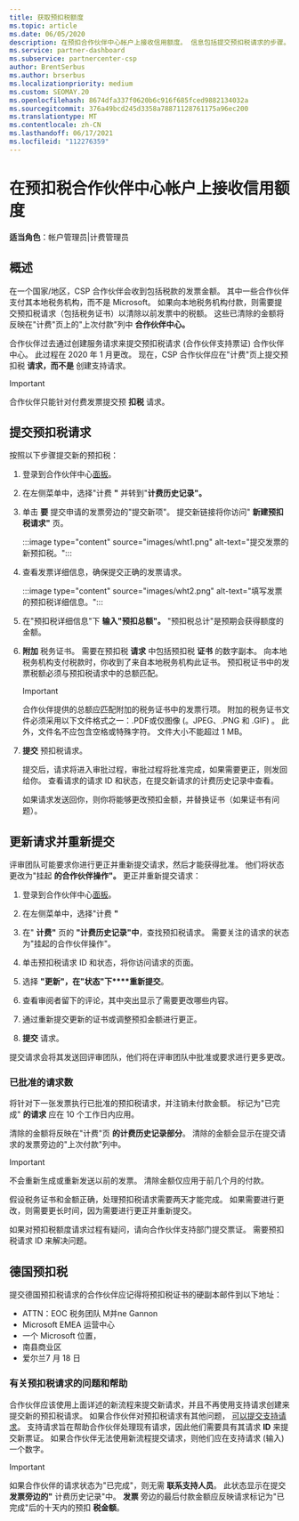 ```yaml
---
title: 获取预扣税额度
ms.topic: article
ms.date: 06/05/2020
description: 在预扣合作伙伴中心帐户上接收信用额度。 信息包括提交预扣税请求的步骤。
ms.service: partner-dashboard
ms.subservice: partnercenter-csp
author: BrentSerbus
ms.author: brserbus
ms.localizationpriority: medium
ms.custom: SEOMAY.20
ms.openlocfilehash: 8674dfa337f0620b6c916f685fced9882134032a
ms.sourcegitcommit: 376a49bcd245d3358a78871128761175a96ec200
ms.translationtype: MT
ms.contentlocale: zh-CN
ms.lasthandoff: 06/17/2021
ms.locfileid: "112276359"
---
```

# <a name="receive-credit-on-your-partner-center-account-for-tax-withholding"></a>在预扣税合作伙伴中心帐户上接收信用额度

**适当角色**：帐户管理员|计费管理员

## <a name="overview"></a>概述

在一个国家/地区，CSP 合作伙伴会收到包括税款的发票金额。 其中一些合作伙伴支付其本地税务机构，而不是 Microsoft。 如果向本地税务机构付款，则需要提交预扣税请求（包括税务证书）以清除以前发票中的税额。 这些已清除的金额将反映在"计费"页上的"上次付款"列中 **合作伙伴中心。**

合作伙伴过去通过创建服务请求来提交预扣税请求 (合作伙伴支持票证) 合作伙伴中心。 此过程在 2020 年 1 月更改。 现在，CSP 合作伙伴应在"计费"页上提交预扣税 **请求，而不是** 创建支持请求。

> [!IMPORTANT]
> 合作伙伴只能针对付费发票提交预 **扣税** 请求。

## <a name="submit-a-tax-withholding-request"></a>提交预扣税请求

按照以下步骤提交新的预扣税：

1. 登录到合作伙伴中心[面板](https://partner.microsoft.com/dashboard/home)。

2. 在左侧菜单中，选择"计费 **"** 并转到"**计费历史记录"。**

3. 单击 **要** 提交申请的发票旁边的"提交新项"。 提交新链接将你访问" **新建预扣税请求"** 页。

   :::image type="content" source="images/wht1.png" alt-text="提交发票的新预扣税。":::

4. 查看发票详细信息，确保提交正确的发票请求。

   :::image type="content" source="images/wht2.png" alt-text="填写发票的预扣税详细信息。":::

5. 在"预扣税详细信息"下 **输入"预扣总额"。** "预扣税总计"是预期会获得额度的金额。

6. **附加** 税务证书。 需要在预扣税 **请求** 中包括预扣税 **证书** 的数字副本。 向本地税务机构支付税款时，你收到了来自本地税务机构此证书。 预扣税证书中的发票税额必须与预扣税请求中的总额匹配。

   > [!IMPORTANT]
   > 合作伙伴提供的总额应匹配附加的税务证书中的发票行项。 附加的税务证书文件必须采用以下文件格式之一：.PDF或仅图像 (。JPEG、.PNG 和 .GIF) 。 此外，文件名不应包含空格或特殊字符。 文件大小不能超过 1 MB。

7. **提交** 预扣税请求。

   提交后，请求将进入审批过程，审批过程将批准完成，如果需要更正，则发回给你。 查看请求的请求 ID 和状态，在提交新请求的计费历史记录中查看。

   如果请求发送回你，则你将能够更改预扣金额，并替换证书（如果证书有问题）。

## <a name="update-request-and-resubmit"></a>更新请求并重新提交

评审团队可能要求你进行更正并重新提交请求，然后才能获得批准。 他们将状态更改为"挂起 **的合作伙伴操作"。** 更正并重新提交请求：

1. 登录到合作伙伴中心[面板](https://partner.microsoft.com/dashboard/home)。

2. 在左侧菜单中，选择"计费 **"**

3. 在" **计费"** 页的 **"计费历史记录"中**，查找预扣税请求。 需要关注的请求的状态为"挂起的合作伙伴操作"。

4. 单击预扣税请求 ID 和状态，将你访问请求的页面。

5. 选择 **"更新"，在"状态"下****重新提交**。

6. 查看审阅者留下的评论，其中突出显示了需要更改哪些内容。

7. 通过重新提交更新的证书或调整预扣金额进行更正。

8. **提交** 请求。

提交请求会将其发送回评审团队，他们将在评审团队中批准或要求进行更多更改。

### <a name="approved-requests"></a>已批准的请求数

将针对下一张发票执行已批准的预扣税请求，并注销未付款金额。 标记为"已完成" **的请求** 应在 10 个工作日内应用。 

清除的金额将反映在"计费"页 **的计费历史记录部分**。 清除的金额会显示在提交请求的发票旁边的"上次付款"列中。

   > [!IMPORTANT]
   > 不会重新生成或重新发送以前的发票。 清除金额仅应用于前几个月的付款。

假设税务证书和金额正确，处理预扣税请求需要两天才能完成。 如果需要进行更改，则需要更长时间，因为需要进行更正并重新提交。

如果对预扣税额度请求过程有疑问，请向合作伙伴支持部门提交票证。 需要预扣税请求 ID 来解决问题。

## <a name="german-tax-withholding"></a>德国预扣税

提交德国预扣税请求的合作伙伴应记得将预扣税证书的硬副本邮件到以下地址：

- ATTN：EOC 税务团队 M并ne Gannon
- Microsoft EMEA 运营中心
- 一个 Microsoft 位置，
- 南县商业区
- 爱尔兰7 月 18 日

### <a name="questions-and-assistance-for-tax-withholding-requests"></a>有关预扣税请求的问题和帮助

合作伙伴应该使用上面详述的新流程来提交新请求，并且不再使用支持请求创建来提交新的预扣税请求。 如果合作伙伴对预扣税请求有其他问题， [可以提交支持请求](https://partner.microsoft.com/dashboard/support/csp/servicerequests/create?stage=2&topicid=9227afa6-babf-3917-acee-67db7860f5ed)。 支持请求旨在帮助合作伙伴处理现有请求，因此他们需要具有其请求 **ID** 来提交新票证。 如果合作伙伴无法使用新流程提交请求，则他们应在支持请求 (输入) 一个数字。 

   > [!IMPORTANT]
   > 如果合作伙伴的请求状态为"已完成"，则无需 **联系支持人员**。 此状态显示在提交 **发票旁边的"** 计费历史记录"中。 **发票** 旁边的最后付款金额应反映请求标记为"已完成"后的十天内的预扣 **税金额**。
